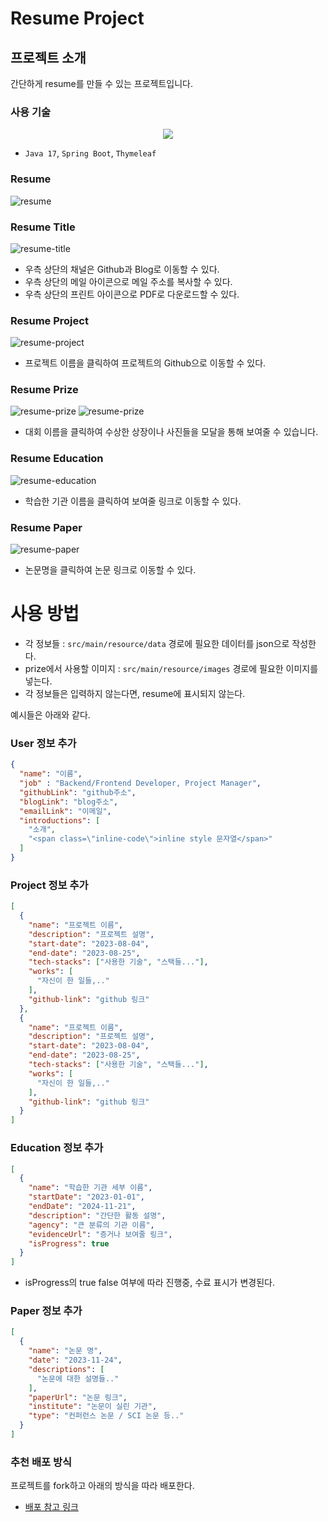 # Resume Project

## 프로젝트 소개
간단하게 resume를 만들 수 있는 프로젝트입니다.

### 사용 기술

<center>
<img src="https://skillicons.dev/icons?i=java,spring&theme=light">
</center>

- `Java 17`, `Spring Boot`, `Thymeleaf`

### Resume

![resume](./assets/resume.png)

### Resume Title

![resume-title](./assets/resume-title.png)  
- 우측 상단의 채널은 Github과 Blog로 이동할 수 있다.
- 우측 상단의 메일 아이콘으로 메일 주소를 복사할 수 있다.
- 우측 상단의 프린트 아이콘으로 PDF로 다운로드할 수 있다.

### Resume Project

![resume-project](./assets/resume-project.png)
- 프로젝트 이름을 클릭하여 프로젝트의 Github으로 이동할 수 있다.

### Resume Prize

![resume-prize](./assets/resume-prize.png)
![resume-prize](./assets/resume-prize-capture.png)
- 대회 이름을 클릭하여 수상한 상장이나 사진들을 모달을 통해 보여줄 수 있습니다.

### Resume Education

![resume-education](./assets/resume-education.png)
- 학습한 기관 이름을 클릭하여 보여줄 링크로 이동할 수 있다.

### Resume Paper

![resume-paper](./assets/resume-paper.png)
- 논문명을 클릭하여 논문 링크로 이동할 수 있다.


# 사용 방법
- 각 정보들 : `src/main/resource/data` 경로에 필요한 데이터를 json으로 작성한다.
- prize에서 사용할 이미지 : `src/main/resource/images` 경로에 필요한 이미지를 넣는다.   
- 각 정보들은 입력하지 않는다면, resume에 표시되지 않는다.

예시들은 아래와 같다.

### User 정보 추가
```json
{
  "name": "이름",
  "job" : "Backend/Frontend Developer, Project Manager",
  "githubLink": "github주소",
  "blogLink": "blog주소",
  "emailLink": "이메일",
  "introductions": [
    "소개",
    "<span class=\"inline-code\">inline style 문자열</span>"
  ]
}
```

### Project 정보 추가
```json
[
  {
    "name": "프로젝트 이름",
    "description": "프로젝트 설명",
    "start-date": "2023-08-04",
    "end-date": "2023-08-25",
    "tech-stacks": ["사용한 기술", "스택들..."],
    "works": [
      "자신이 한 일들,.."
    ],
    "github-link": "github 링크"
  },
  {
    "name": "프로젝트 이름",
    "description": "프로젝트 설명",
    "start-date": "2023-08-04",
    "end-date": "2023-08-25",
    "tech-stacks": ["사용한 기술", "스택들..."],
    "works": [
      "자신이 한 일들,.."
    ],
    "github-link": "github 링크"
  }
]
```

### Education 정보 추가
```json
[
  {
    "name": "학습한 기관 세부 이름",
    "startDate": "2023-01-01",
    "endDate": "2024-11-21",
    "description": "간단한 활동 설명",
    "agency": "큰 분류의 기관 이름",
    "evidenceUrl": "증거나 보여줄 링크",
    "isProgress": true
  }
]
```
- isProgress의 true false 여부에 따라 진행중, 수료 표시가 변경된다.

### Paper 정보 추가
```json
[
  {
    "name": "논문 명",
    "date": "2023-11-24",
    "descriptions": [
      "논문에 대한 설명들.."
    ],
    "paperUrl": "논문 링크",
    "institute": "논문이 실린 기관",
    "type": "컨퍼런스 논문 / SCI 논문 등.."
  }
]
```

### 추천 배포 방식
프로젝트를 fork하고 아래의 방식을 따라 배포한다.
- [배포 참고 링크](https://hojun-dev.tistory.com/entry/Spring-Boot-%EB%AC%B4%EB%A3%8C%EB%A1%9C-%EB%B0%B0%ED%8F%AC%ED%95%98%EA%B8%B0-Koyeb-GitHub)
